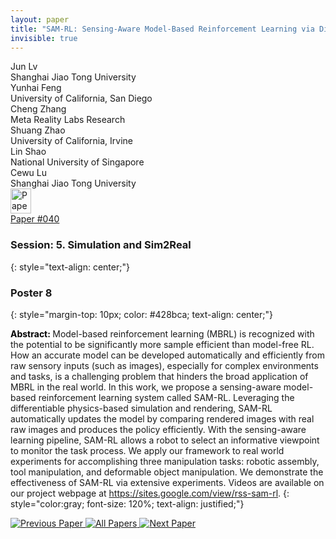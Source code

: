 ```yaml
---
layout: paper
title: "SAM-RL: Sensing-Aware Model-Based Reinforcement Learning via Differentiable Physics-Based Simulation and Rendering"
invisible: true
---
```

<div class="paper-authors">
<div class="paper-author-box">
    <div class="paper-author-name">Jun Lv</div>
    <div class="paper-author-uni">Shanghai Jiao Tong University</div>
</div>
<div class="paper-author-box">
    <div class="paper-author-name">Yunhai Feng</div>
    <div class="paper-author-uni">University of California, San Diego </div>
</div>
<div class="paper-author-box">
    <div class="paper-author-name">Cheng Zhang</div>
    <div class="paper-author-uni">Meta Reality Labs Research</div>
</div>
<div class="paper-author-box">
    <div class="paper-author-name">Shuang Zhao</div>
    <div class="paper-author-uni">University of California, Irvine</div>
</div>
<div class="paper-author-box">
    <div class="paper-author-name">Lin Shao</div>
    <div class="paper-author-uni">National University of Singapore</div>
</div>
<div class="paper-author-box">
    <div class="paper-author-name">Cewu Lu</div>
    <div class="paper-author-uni">Shanghai Jiao Tong University</div>
</div>

</div><div class="paper-pdf">
<div> <a href="http://www.roboticsproceedings.org/rss19/p040.pdf"><img src="{{ site.baseurl }}/images/paper_link.png" alt="Paper Website" width = "33"  height = "40"/></a> </div>
<div> <a href="http://www.roboticsproceedings.org/rss19/p040.pdf">Paper&nbsp;#040</a> </div>
</div>

### Session: 5. Simulation and Sim2Real
{: style="text-align: center;"}

### Poster 8
{: style="margin-top: 10px; color: #428bca; text-align: center;"}

<b style="color: black;">Abstract: </b>Model-based reinforcement learning (MBRL) is recognized with the potential to be significantly more sample efficient than model-free RL. How an accurate model can be developed automatically and efficiently from raw sensory inputs (such as images), especially for complex environments and tasks, is a challenging problem that hinders the broad application of MBRL in the real world. In this work, we propose a sensing-aware model-based reinforcement learning system called SAM-RL. Leveraging the differentiable physics-based simulation and rendering, SAM-RL automatically updates the model by comparing rendered images with real raw images and produces the policy efficiently. With the sensing-aware learning pipeline, SAM-RL allows a robot to select an informative viewpoint to monitor the task process. We apply our framework to real world experiments for accomplishing three manipulation tasks: robotic assembly, tool manipulation, and deformable object manipulation. We demonstrate the effectiveness of SAM-RL via extensive experiments. Videos are available on our project webpage at https://sites.google.com/view/rss-sam-rl.
{: style="color:gray; font-size: 120%; text-align: justified;"}


<div class="paper-menu">
<a href="{{ site.baseurl }}/program/papers/039/"> <img src="{{ site.baseurl }}/images/previous_paper_icon.png" alt="Previous Paper" title="Previous Paper"/> </a>
<a href="{{ site.baseurl }}/program/papers"><img src="{{ site.baseurl }}/images/overview_icon.png" alt="All Papers" title="All Papers"/> </a>
<a href="{{ site.baseurl }}/program/papers/041/"> <img src="{{ site.baseurl }}/images/next_paper_icon.png" alt="Next Paper" title="Next Paper"/> </a>

</div>
